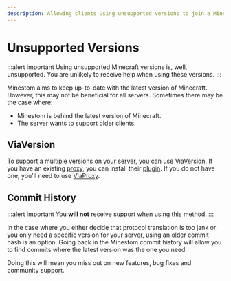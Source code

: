 ```yaml
---
description: Allowing clients using unsupported versions to join a Minestom server.
---
```


# Unsupported Versions

:::alert important
Using unsupported Minecraft versions is, well, unsupported. You are unlikely to receive help when using these versions.
:::

Minestom aims to keep up-to-date with the latest version of Minecraft. However, this may not be beneficial for all servers. Sometimes there may be the case where:
- Minestom is behind the latest version of Minecraft.
- The server wants to support older clients.

## ViaVersion

To support a multiple versions on your server, you can use [ViaVersion](https://github.com/ViaVersion). If you have an existing [proxy](/docs/compatibility/proxies), you can install their [plugin](https://github.com/ViaVersion/ViaVersion). If you do not have one, you'll need to use [ViaProxy](https://github.com/ViaVersion/ViaProxy).

## Commit History

:::alert important
You **will not** receive support when using this method.
:::

In the case where you either decide that protocol translation is too jank or you only need a specific version for your server, using an older commit hash is an option. Going back in the Minestom commit history will allow you to find commits where the latest version was the one you need.

Doing this will mean you miss out on new features, bug fixes and community support.